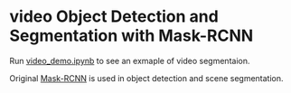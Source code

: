 # video Object Detection and Segmentation with Mask-RCNN

Run [video_demo.ipynb](samples/video_demo.ipynb) to see an exmaple of video segmentaion.

Original [Mask-RCNN](https://github.com/matterport/Mask_RCNN) is used in object detection and scene segmentation.
